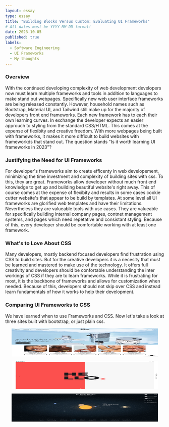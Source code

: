 ```yaml
---
layout: essay
type: essay
title: "Building Blocks Versus Custom: Evaluating UI Frameworks"
# All dates must be YYYY-MM-DD format!
date: 2023-10-05
published: true
labels:
  - Software Engineering
  - UI Frameworks
  - My thoughts
---
```


### Overview
With the continued developing complexity of web development developers now must learn multiple frameworks and tools in addition to languages to make stand out webpages. Specifically new web user interface frameworks are being released constantly. However, household names such as Bootstrap, Material UI, and Tailwind still make up for the majority of developers front end frameworks. Each new framework has to each their own learning curves. In exchange the developer expects an easier approuch to styling from the standard CSS/HTML. This comes at the expense of flexibity and creative freedom. With more webpages being built with frameworks, it makes it more difficult to build websites with frameworkds that stand out. The question stands "Is it worth learning UI frameworks in 2023"?

### Justifying the Need for UI Frameworks
For developer's frameworks aim to create efficenty in web developement, minimizing the time investment and complexity of building sites with css. To this, they are great. Frameworks allow developer without much front end knowledge to get up and building beautiful website's right away. This of course comes at the expense of flexibity and results in some cases cookie cutter website's that appear to be build by templates. At some level all UI frameworks are glorified web templates and have their limitations. Nevertheless they are valueable tools with use cases. They are valueable for specifically building internal company pages, contnet management systems, and pages which need repetative and consistant styling. Because of this, every developer should be comfortable working with at least one framework.

### What's to Love About CSS
Many developers, mostly backend focused developers find frustration using CSS to build sites. But for the creative developers it is a necesity that must be learned and mastered to make use of the technology. It offers full creativity and developers should be confortable understanding the inter workings of CSS if they are to learn frameworks. While it is frustrating for most, it is the backbone of frameworks and allows for customization when needed. Because of this, developers should not skip over CSS and instead learn fundamentals of how it works to help their development.

### Comparing UI Frameworks to CSS
We have learned when to use Frameworks and CSS. Now let's take a look at three sites built with bootstrap, or just plain css.

<p align="center">
  <img align="center" width="464px" height="89px" src="../img/project_images/a1.png">
</p>
<p align="center">
  <img align="center" width="464px" height="89px" src="../img/project_images/a3.png">
</p>
<p align="center">
  <img align="center" width="464px" height="89px" src="../img/project_images/a2.png">
</p>


